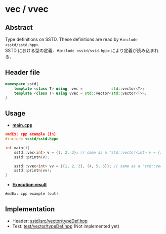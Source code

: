 # vec / vvec
## Abstract
Type definitions on SSTD. These definitions are read by `#include <sstd/sstd.hpp>`.  
SSTD における型の定義．`#include <sstd/sstd.hpp>` により定義が読み込まれる．

## Header file
```cpp
namespace sstd{
    template <class T> using  vec =             std::vector<T>;
    template <class T> using vvec = std::vector<std::vector<T>>;
}
```

## Usage
- <u>**main.cpp**</u>
```cpp
#mdEx: cpp example (in)
#include <sstd/sstd.hpp>

int main(){
    sstd::vec<int> v = {1, 2, 3}; // same as a "std::vector<int> v = {1, 2, 3};"
    sstd::printn(v);

    sstd::vvec<int> vv = {{1, 2, 3}, {4, 5, 6}}; // same as a "std::vector<vector<int>> vv = {{1, 2, 3}, {4, 5, 6}};"
    sstd::printn(vv);
}
```
- <u>**Execution result**</u>
```
#mdEx: cpp example (out)
```

## Implementation
- Header: [sstd/src/vector/typeDef.hpp](https://github.com/admiswalker/SubStandardLibrary-SSTD-/blob/master/sstd/src/vector/typeDef.hpp)
- Test: [test/vector/typeDef.hpp](https://github.com/admiswalker/SubStandardLibrary-SSTD-/blob/master/test/vector/typeDef.hpp)
  (Not implemented yet)

